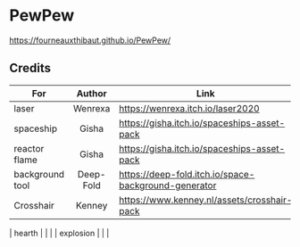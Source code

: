 # PewPew

https://fourneauxthibaut.github.io/PewPew/


## Credits
| For               |      Author       |  Link                                                 |
|-------------------|:-----------------:|-------------------------------------------------------|
| laser             |  Wenrexa          | https://wenrexa.itch.io/laser2020                     |
| spaceship         |  Gisha            | https://gisha.itch.io/spaceships-asset-pack           |
| reactor flame     |  Gisha            | https://gisha.itch.io/spaceships-asset-pack           |
| background tool   |  Deep-Fold        | https://deep-fold.itch.io/space-background-generator  |
| Crosshair         |  Kenney           | https://www.kenney.nl/assets/crosshair-pack           |

| hearth            |              |    |
| explosion         |              |    |
